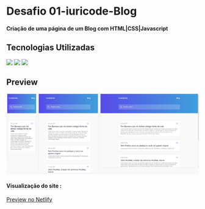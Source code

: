 <h1>Desafio 01-iuricode-Blog</h1>
<h4>Criação de uma página de um Blog com HTML|CSS|Javascript</h4>
<h2>Tecnologias Utilizadas</h2>
<div style="display: inline_block">
  <img  src="https://img.shields.io/badge/HTML5-E34F26?style=for-the-badge&logo=html5&logoColor=white">
  <img src="https://img.shields.io/badge/CSS3-1572B6?style=for-the-badge&logo=css3&logoColor=white">
  <img src="https://img.shields.io/badge/JavaScript-F7DF1E?style=for-the-badge&logo=javascript&logoColor=black">
 </div>
<h2>Preview</h2>
<img margin-bottom="20px" src="assets/img/readme.PNG">
<h4  style="display: inline_block">Visualização do site :</h4><a   style="display: inline_block" target="_blank" href="https://codelandiablognews.netlify.app/">Preview no Netlify</a>

